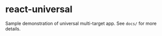 react-universal
===============

Sample demonstration of universal multi-target app. See `docs/` for more details.
